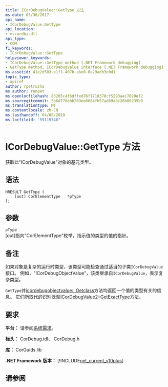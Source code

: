 ```yaml
---
title: ICorDebugValue::GetType 方法
ms.date: 03/30/2017
api_name:
- ICorDebugValue.GetType
api_location:
- mscordbi.dll
api_type:
- COM
f1_keywords:
- ICorDebugValue::GetType
helpviewer_keywords:
- ICorDebugValue::GetType method [.NET Framework debugging]
- GetType method, ICorDebugValue interface [.NET Framework debugging]
ms.assetid: 41e2d503-e1f1-407b-abe0-6a29adb3e0d1
topic_type:
- apiref
author: rpetrusha
ms.author: ronpet
ms.openlocfilehash: 83265c4f6dffed76f1710378cf5293aac7020ef2
ms.sourcegitcommit: 5b6d778ebb269ee6684fb57ad69a8c28b06235b9
ms.translationtype: MT
ms.contentlocale: zh-CN
ms.lasthandoff: 04/08/2019
ms.locfileid: "59119348"
---
```

# <a name="icordebugvaluegettype-method"></a>ICorDebugValue::GetType 方法
获取此"ICorDebugValue"对象的基元类型。  
  
## <a name="syntax"></a>语法  
  
```  
HRESULT GetType (  
    [out] CorElementType   *pType  
);  
```  
  
## <a name="parameters"></a>参数  
 `pType`  
 [out]指向"CorElementType"枚举，指示值的类型的值的指针。  
  
## <a name="remarks"></a>备注  
 如果对象是复杂的运行时类型，该类型可能检查通过适当的子类`ICorDebugValue`接口。 例如，"ICorDebugObjectValue"，该类继承自`ICorDebugValue`，表示复杂类型。  
  
 `GetType`并[icordebugobjectvalue:: Getclass](../../../../docs/framework/unmanaged-api/debugging/icordebugobjectvalue-getclass-method.md)方法均返回一个值的类型有关的信息。 它们所取代的识别泛型[ICorDebugValue2::GetExactType](../../../../docs/framework/unmanaged-api/debugging/icordebugvalue2-getexacttype-method.md)方法。  
  
## <a name="requirements"></a>要求  
 **平台：** 请参阅[系统需求](../../../../docs/framework/get-started/system-requirements.md)。  
  
 **标头：** CorDebug.idl、 CorDebug.h  
  
 **库：** CorGuids.lib  
  
 **.NET Framework 版本：** [!INCLUDE[net_current_v10plus](../../../../includes/net-current-v10plus-md.md)]  
  
## <a name="see-also"></a>请参阅
